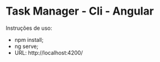 # Task Manager - Cli - Angular

Instruções de uso:
- npm install;
- ng serve;
- URL: http://localhost:4200/
